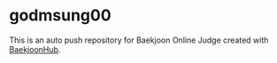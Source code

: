 # godmsung00
This is an auto push repository for Baekjoon Online Judge created with [BaekjoonHub](https://github.com/BaekjoonHub/BaekjoonHub).
